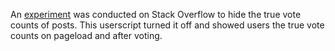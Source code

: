 An [experiment](https://meta.stackoverflow.com/questions/390178/) was conducted on Stack Overflow to hide the true vote counts of posts. This userscript turned it off and showed users the true vote counts on pageload and after voting.

